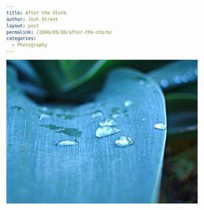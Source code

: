 ```yaml
---
title: After the Storm
author: Josh Street
layout: post
permalink: /2006/05/30/after-the-storm/
categories:
  - Photography
---
```

<p><a href="http://flickr.com/photos/joahua/156403706/"><img src="/blog/wp-content/2006/05/leafdroplets.jpg" alt="Photo: Water droplets formed on a leaf after a storm passes" /></a></p>
